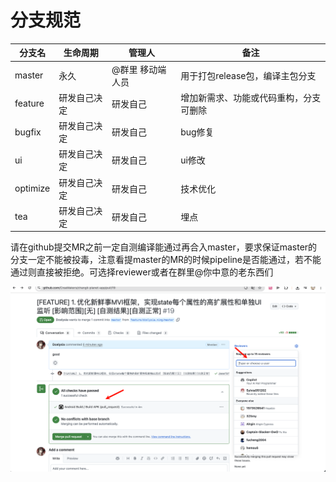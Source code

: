 # 分支规范

| 分支名   | 生命周期     | 管理人           | 备注                                   |
| -------- | ------------ | ---------------- | -------------------------------------- |
| master   | 永久         | @群里 移动端人员 | 用于打包release包，编译主包分支        |
| feature  | 研发自己决定 | 研发自己         | 增加新需求、功能或代码重构，分支可删除 |
| bugfix   | 研发自己决定 | 研发自己         | bug修复                                |
| ui       | 研发自己决定 | 研发自己         | ui修改                                 |
| optimize | 研发自己决定 | 研发自己         | 技术优化                               |
| tea      | 研发自己决定 | 研发自己         | 埋点                                   |

请在github提交MR之前一定自测编译能通过再合入master，要求保证master的分支一定不能被投毒，注意看提master的MR的时候pipeline是否能通过，若不能通过则直接被拒绝。可选择reviewer或者在群里@你中意的老东西们

![img](./assets/img.png)